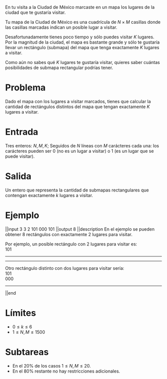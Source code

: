 En tu visita a la Ciudad de México marcaste en un mapa los lugares de la ciudad que te gustaría visitar.

Tu mapa de la Ciudad de México es una cuadrícula de $N\times M$ casillas donde las casillas marcadas indican un posible lugar a visitar.

Desafortunadamente tienes poco tiempo y sólo puedes visitar $K$ lugares. Por la magnitud de la ciudad, el mapa es bastante grande y sólo te gustaría llevar un rectángulo (submapa) del mapa que tenga exactamente $K$ lugares a visitar.

Como aún no sabes qué $K$ lugares te gustaría visitar, quieres saber cuántas posibilidades de submapa rectangular podrías tener.

# Problema

Dado el mapa con los lugares a visitar marcados, tienes que calcular la cantidad de rectángulos distintos del mapa que tengan exactamente $K$ lugares a visitar.

# Entrada

Tres enteros: $N, M, K$; Seguidos de $N$ líneas con $M$ carácteres cada una: los carácteres pueden ser $0$ (no es un lugar a visitar) o $1$ (es un lugar que se puede visitar).

# Salida

Un entero que representa la cantidad de submapas rectangulares que contengan exactamente $k$ lugares a visitar.

# Ejemplo

||input
3 3 2
101
000
101
||output
8
||description
En el ejemplo se pueden obtener 8 rectángulos con exactamente 2 lugares para visitar.

Por ejemplo, un posible rectángulo con 2 lugares para visitar es:  
101

---

---

Otro rectángulo distinto con dos lugares para visitar sería:  
101  
000

---

||end

# Límites

- $0\leq k \leq 6$
- $1 \leq N,M \leq 1500$

# Subtareas

- En el 20% de los casos $1 \leq N,M \leq 20$.
- En el 80% restante no hay restricciones adicionales.

